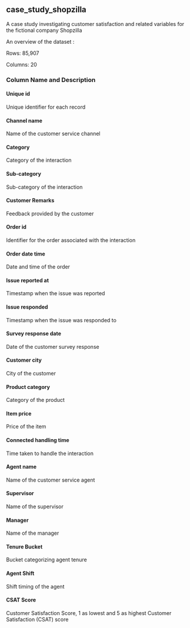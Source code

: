 ## case_study_shopzilla

A case study investigating customer satisfaction and related variables for the fictional company Shopzilla

An overview of the dataset : 

Rows: 85,907

Columns: 20

### Column Name	and Description

#### Unique id
Unique identifier for each record

#### Channel name	
Name of the customer service channel

#### Category	
Category of the interaction

#### Sub-category	
Sub-category of the interaction

#### Customer Remarks	
Feedback provided by the customer

#### Order id	
Identifier for the order associated with the interaction

#### Order date time	
Date and time of the order

#### Issue reported at	
Timestamp when the issue was reported

#### Issue responded	
Timestamp when the issue was responded to

#### Survey response date	
Date of the customer survey response

#### Customer city	
City of the customer

#### Product category	
Category of the product

#### Item price	
Price of the item

#### Connected handling time	
Time taken to handle the interaction

#### Agent name	
Name of the customer service agent

#### Supervisor	
Name of the supervisor

#### Manager	
Name of the manager

#### Tenure Bucket	
Bucket categorizing agent tenure

#### Agent Shift	
Shift timing of the agent

#### CSAT Score	
Customer Satisfaction Score, 1 as lowest and 5 as highest
Customer Satisfaction (CSAT) score
